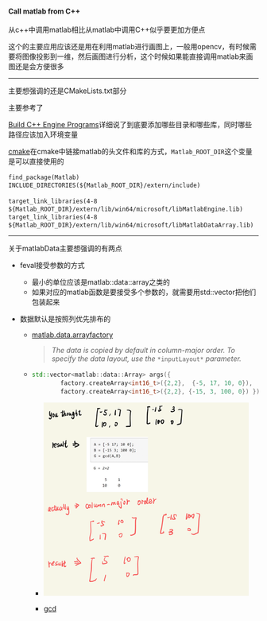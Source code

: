 #### Call matlab from C++

从c++中调用matlab相比从matlab中调用C++似乎要更加方便点

这个的主要应用应该还是用在利用matlab进行画图上，一般用opencv，有时候需要将图像投影到一维，然后画图进行分析，这个时候如果能直接调用matlab来画图还是会方便很多

---

主要想强调的还是CMakeLists.txt部分

主要参考了

[Build C++ Engine Programs](https://www.mathworks.com/help/matlab/matlab_external/build-c-engine-programs.html)详细说了到底要添加哪些目录和哪些库，同时哪些路径应该加入环境变量

[cmake](https://www.mathworks.com/matlabcentral/answers/472865-calling-matlab-functions-from-c-application-built-with-cmake-in-visual-studio)在cmake中链接matlab的头文件和库的方式，`Matlab_ROOT_DIR`这个变量是可以直接使用的

```CM
find_package(Matlab)
INCLUDE_DIRECTORIES(${Matlab_ROOT_DIR}/extern/include)

target_link_libraries(4-8 ${Matlab_ROOT_DIR}/extern/lib/win64/microsoft/libMatlabEngine.lib)
target_link_libraries(4-8 ${Matlab_ROOT_DIR}/extern/lib/win64/microsoft/libMatlabDataArray.lib)
```

---

关于matlabData主要想强调的有两点

- feval接受参数的方式

  - 最小的单位应该是matlab::data::array之类的
  - 如果对应的matlab函数是要接受多个参数的，就需要用std::vector把他们包装起来

- 数据默认是按照列优先排布的

  - [matlab.data.arrayfactory](https://www.mathworks.com/help/matlab/apiref/matlab.data.arrayfactory.html#bvn7dve-1)

    > *The data is copied by default in column-major order. To specify the data layout, use the* `*inputLayout*` *parameter.*

  - ```c++
    std::vector<matlab::data::Array> args({
            factory.createArray<int16_t>({2,2},  {-5, 17, 10, 0}),
            factory.createArray<int16_t>({2,2}, {-15, 3, 100, 0}) });
    ```

    - <img src="https://raw.githubusercontent.com/batman47steam/typora-pic/main/images/image-20220408155826934.png" alt="image-20220408155826934" style="zoom:80%;" />

    - [gcd](https://www.mathworks.com/help/matlab/ref/gcd.html)

      